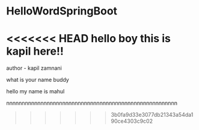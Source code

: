 # HelloWordSpringBoot
<<<<<<< HEAD
hello boy this is kapil here!!
=======
author - kapil zamnani

what is your name buddy

hello my name is mahul

nnnnnnnnnnnnnnnnnnnnnnnnnnnnnnnnnnnnnnnnnnnnnnnnnnnnnnn
>>>>>>> 3b0fa9d33e3077db21343a54da190ce4303c9c02
